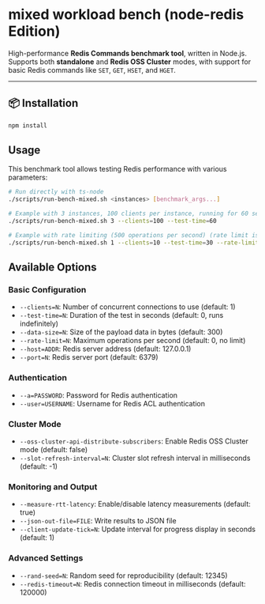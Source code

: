 # mixed workload bench (node-redis Edition)

High-performance **Redis Commands benchmark tool**, written in Node.js.  
Supports both **standalone** and **Redis OSS Cluster** modes, with support for basic Redis commands like `SET`, `GET`, `HSET`, and `HGET`.

--- 

## 📦 Installation

```bash
npm install
```

## Usage

This benchmark tool allows testing Redis performance with various parameters:

```bash
# Run directly with ts-node
./scripts/run-bench-mixed.sh <instances> [benchmark_args...]

# Example with 3 instances, 100 clients per instance, running for 60 seconds
./scripts/run-bench-mixed.sh 3 --clients=100 --test-time=60

# Example with rate limiting (500 operations per second) (rate limit is per instance)
./scripts/run-bench-mixed.sh 1 --clients=10 --test-time=30 --rate-limit=500
```

## Available Options

### Basic Configuration
- `--clients=N`: Number of concurrent connections to use (default: 1)
- `--test-time=N`: Duration of the test in seconds (default: 0, runs indefinitely)
- `--data-size=N`: Size of the payload data in bytes (default: 300)
- `--rate-limit=N`: Maximum operations per second (default: 0, no limit)
- `--host=ADDR`: Redis server address (default: 127.0.0.1)
- `--port=N`: Redis server port (default: 6379)

### Authentication
- `--a=PASSWORD`: Password for Redis authentication
- `--user=USERNAME`: Username for Redis ACL authentication

### Cluster Mode
- `--oss-cluster-api-distribute-subscribers`: Enable Redis OSS Cluster mode (default: false)
- `--slot-refresh-interval=N`: Cluster slot refresh interval in milliseconds (default: -1)

### Monitoring and Output
- `--measure-rtt-latency`: Enable/disable latency measurements (default: true)
- `--json-out-file=FILE`: Write results to JSON file
- `--client-update-tick=N`: Update interval for progress display in seconds (default: 1)

### Advanced Settings
- `--rand-seed=N`: Random seed for reproducibility (default: 12345)
- `--redis-timeout=N`: Redis connection timeout in milliseconds (default: 120000)
